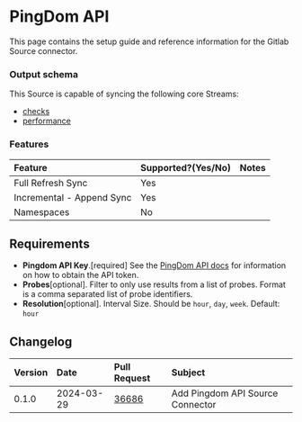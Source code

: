 # PingDom API

This page contains the setup guide and reference information for the Gitlab Source connector.


### Output schema

This Source is capable of syncing the following core Streams:

- [checks](https://docs.pingdom.com/api/#tag/Checks/paths/~1checks/get)
- [performance](https://docs.pingdom.com/api/#tag/Summary.performance/paths/~1summary.performance~1{checkid}/get)

### Features

| Feature                   | Supported?\(Yes/No\) | Notes |
| :------------------------ | :------------------- | :---- |
| Full Refresh Sync         | Yes                  |       |
| Incremental - Append Sync | Yes                  |       |
| Namespaces                | No                   |       |

## Requirements

- **Pingdom API Key**.[required] See the [PingDom API docs](https://docs.pingdom.com/api/#section/Authentication) for information on how to obtain the API token.
- **Probes**[optional]. Filter to only use results from a list of probes. Format is a comma separated list of probe identifiers.
- **Resolution**[optional]. Interval Size. Should be `hour`, `day`, `week`. Default: `hour`

## Changelog

| Version | Date       | Pull Request                                             | Subject                          |
| :------ | :--------- | :------------------------------------------------------- | :------------------------------- |
| 0.1.0   | 2024-03-29 | [36686](https://github.com/airbytehq/airbyte/pull/36686) | Add Pingdom API Source Connector |
